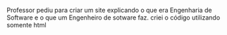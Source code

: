 Professor pediu para criar um site explicando o que era Engenharia de Software e o que um Engenheiro de sotware faz. criei o código utilizando somente html
